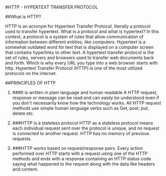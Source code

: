 #HTTP - HYPERTEXT TRANSFER PROTOCOL

##What is HTTP? 


HTTP is an acronym for Hypertext Transfer Protocol, literally a protocol used to transfer hypertext. What is a protocol and what is hypertext? In this context, a protocol is a system of rules that allow communication of information between different entities, like computers. Hypertext is a somewhat outdated word for text that is displayed on a computer screen that contains hyperlinks to other text. A hypertext transfer protocol is the set of rules, servers and browsers used to transfer web documents back and forth. Which is why every URL you type into a web browser starts with http. Hypertext Transfer Protocol (HTTP) is one of the most utilized protocols on the internet.

##PRINCIPLES OF HTTP

1. ###It is written in plain language and human readable
A HTTP request, response or message can be read and can easily be understood even if you don't necessarily know how the technology works. All HTTP request methods use simple human language verbs such as Get, post, put, delete etc.

2. ###HTTP is a stateless protocol
HTTP as a stateless protocol means each individual request sent over the protocol is unique, and no request is connected to another request. HTTP has no memory of previous requests.

3. ###HTTP works based on request/response pairs. 
Every action performed over HTTP starts with a request using one of the HTTP methods and ends with a response containing an HTTP status code saying what happened to the request along with the data like headers and content.